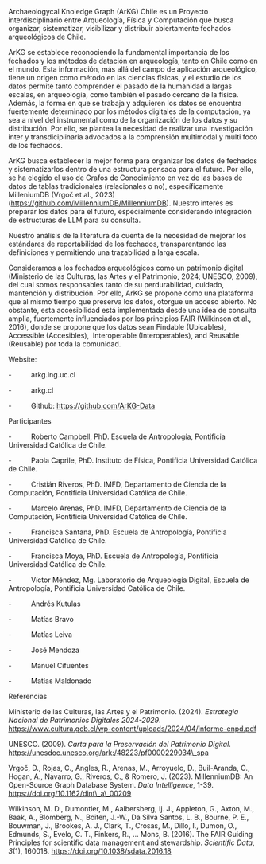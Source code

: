 Archaeologycal Knoledge Graph (ArKG) Chile es un Proyecto interdisciplinario entre Arqueología, Física y Computación que busca organizar, sistematizar, visibilizar y distribuir abiertamente fechados arqueológicos de Chile.

ArKG se establece reconociendo la fundamental importancia de los fechados y los métodos de datación en arqueología, tanto en Chile como en el mundo. Esta información, más allá del campo de aplicación arqueológico, tiene un origen como método en las ciencias físicas, y el estudio de los datos permite tanto comprender el pasado de la humanidad a largas escalas, en arqueología, como también el pasado cercano de la física. Además, la forma en que se trabaja y adquieren los datos se encuentra fuertemente determinado por los métodos digitales de la computación, ya sea a nivel del instrumental como de la organización de los datos y su distribución. Por ello, se plantea la necesidad de realizar una investigación inter y transdiciplinaria advocados a la comprensión multimodal y multi foco de los fechados.

ArKG busca establecer la mejor forma para organizar los datos de fechados y sistematizarlos dentro de una estructura pensada para el futuro. Por ello, se ha elegido el uso de Grafos de Conocimiento en vez de las bases de datos de tablas tradicionales (relacionales o no), específicamente MilleniumDB (Vrgoč et al., 2023) (https://github.com/MillenniumDB/MillenniumDB). Nuestro interés es preparar los datos para el futuro, especialmente considerando integración de estructuras de LLM para su consulta.

Nuestro análisis de la literatura da cuenta de la necesidad de mejorar los estándares de reportabilidad de los fechados, transparentando las definiciones y permitiendo una trazabilidad a larga escala.

Consideramos a los fechados arqueológicos como un patrimonio digital (Ministerio de las Culturas, las Artes y el Patrimonio, 2024; UNESCO, 2009), del cual somos responsables tanto de su perdurabilidad, cuidado, mantención y distribución. Por ello, ArKG se propone como una plataforma que al mismo tiempo que preserva los datos, otorgue un acceso abierto. No obstante, esta accesibilidad está implementada desde una idea de consulta amplia, fuertemente influenciados por los principios FAIR (Wilkinson et al., 2016), donde se propone que los datos sean Findable (Ubicables), Accessible (Accesibles),  Interoperable (Interoperables), and Reusable (Reusable) por toda la comunidad.

Website:

\-          arkg.ing.uc.cl

\-          arkg.cl

\-          Github: https://github.com/ArKG-Data

Participantes

\-          Roberto Campbell, PhD. Escuela de Antropología, Pontificia Universidad Católica de Chile.

\-          Paola Caprile, PhD. Instituto de Física, Pontificia Universidad Católica de Chile.

\-          Cristián Riveros, PhD. IMFD, Departamento de Ciencia de la Computación, Pontificia Universidad Católica de Chile.

\-          Marcelo Arenas, PhD. IMFD, Departamento de Ciencia de la Computación, Pontificia Universidad Católica de Chile.

\-          Francisca Santana, PhD. Escuela de Antropología, Pontificia Universidad Católica de Chile.

\-          Francisca Moya, PhD. Escuela de Antropología, Pontificia Universidad Católica de Chile.

\-          Víctor Méndez, Mg. Laboratorio de Arqueología Digital, Escuela de Antropología, Pontificia Universidad Católica de Chile.

\-          Andrés Kutulas

\-          Matías Bravo

\-          Matías Leiva

\-          José Mendoza

\-          Manuel Cifuentes

\-          Matías Maldonado

Referencias

Ministerio de las Culturas, las Artes y el Patrimonio. (2024). _Estrategia Nacional de Patrimonios Digitales 2024-2029_. https://www.cultura.gob.cl/wp-content/uploads/2024/04/informe-enpd.pdf

UNESCO. (2009). _Carta para la Preservación del Patrimonio Digital_. https://unesdoc.unesco.org/ark:/48223/pf0000229034\_spa

Vrgoč, D., Rojas, C., Angles, R., Arenas, M., Arroyuelo, D., Buil-Aranda, C., Hogan, A., Navarro, G., Riveros, C., & Romero, J. (2023). MillenniumDB: An Open-Source Graph Database System. _Data Intelligence_, 1-39. https://doi.org/10.1162/dint\_a\_00209

Wilkinson, M. D., Dumontier, M., Aalbersberg, Ij. J., Appleton, G., Axton, M., Baak, A., Blomberg, N., Boiten, J.-W., Da Silva Santos, L. B., Bourne, P. E., Bouwman, J., Brookes, A. J., Clark, T., Crosas, M., Dillo, I., Dumon, O., Edmunds, S., Evelo, C. T., Finkers, R., … Mons, B. (2016). The FAIR Guiding Principles for scientific data management and stewardship. _Scientific Data_, _3_(1), 160018. https://doi.org/10.1038/sdata.2016.18
